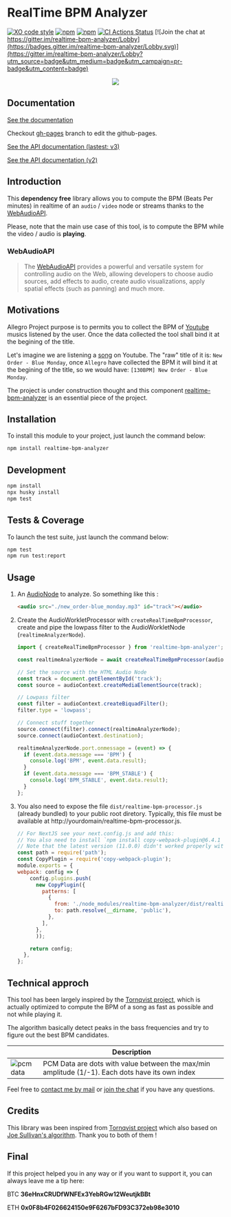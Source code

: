 # RealTime BPM Analyzer

[![XO code style](https://img.shields.io/badge/code_style-XO-5ed9c7.svg)](https://github.com/xojs/xo)
[![npm](https://img.shields.io/npm/dm/realtime-bpm-analyzer.svg)](https://www.npmjs.com/package/realtime-bpm-analyzer)
[![npm](https://img.shields.io/npm/l/realtime-bpm-analyzer.svg)](https://github.com/dlepaux/realtime-bpm-analyzer/blob/master/licence.md)
[![CI Actions Status](https://github.com/dlepaux/realtime-bpm-analyzer/workflows/CI/badge.svg)](https://github.com/dlepaux/realtime-bpm-analyzer/actions)
[![Join the chat at https://gitter.im/realtime-bpm-analyzer/Lobby](https://badges.gitter.im/realtime-bpm-analyzer/Lobby.svg)](https://gitter.im/realtime-bpm-analyzer/Lobby?utm_source=badge&utm_medium=badge&utm_campaign=pr-badge&utm_content=badge)

<div>
  <p align="center">
    <img src="https://dlepaux.github.io/realtime-bpm-analyzer/img/allegro-project.png" style="max-width: 100%; height: auto;">
  </p>
</div>

## Documentation

[See the documentation](https://dlepaux.github.io/realtime-bpm-analyzer)

Checkout [gh-pages](https://github.com/dlepaux/realtime-bpm-analyzer/tree/gh-pages) branch to edit the github-pages.

[See the API documentation (lastest: v3)](https://dlepaux.github.io/realtime-bpm-analyzer/api/v3)

[See the API documentation (v2)](https://dlepaux.github.io/realtime-bpm-analyzer/api/v2)

## Introduction

This **dependency free** library allows you to compute the BPM (Beats Per minutes) in realtime of an `audio` / `video` node or streams thanks to the [WebAudioAPI](https://developer.mozilla.org/en-US/docs/Web/API/Web_Audio_API).

Please, note that the main use case of this tool, is to compute the BPM while the video / audio is **playing**.


### WebAudioAPI

> The [WebAudioAPI](https://developer.mozilla.org/en-US/docs/Web/API/Web_Audio_API) provides a powerful and versatile system for controlling audio on the Web, allowing developers to choose audio sources, add effects to audio, create audio visualizations, apply spatial effects (such as panning) and much more.


## Motivations

Allegro Project purpose is to permits you to collect the BPM of [Youtube](https://youtube.com) musics listened by the user. Once the data collected the tool shall bind it at the begining of the title.

Let's imagine we are listening a [song](https://www.youtube.com/watch?v=FYH8DsU2WCk) on Youtube. The "raw" title of it is: `New Order - Blue Monday`, once `Allegro` have collected the BPM it will bind it at the begining of the title, so we would have: `[130BPM] New Order - Blue Monday`.

The project is under construction thought and this component [realtime-bpm-analyzer](https://github.com/dlepaux/realtime-bpm-analyzer) is an essential piece of the project.


## Installation

To install this module to your project, just launch the command below:

```bash
npm install realtime-bpm-analyzer
```


## Development

```bash
npm install
npx husky install
npm test
```

## Tests & Coverage

To launch the test suite, just launch the command below:

```bash
npm test
npm run test:report
```


## Usage

1. An [AudioNode](https://developer.mozilla.org/en-US/docs/Web/API/AudioNode) to analyze. So something like this :
    ```html
    <audio src="./new_order-blue_monday.mp3" id="track"></audio>
    ```

2. Create the AudioWorkletProcessor with `createRealTimeBpmProcessor`, create and pipe the lowpass filter to the AudioWorkletNode (`realtimeAnalyzerNode`).
    ```javascript
    import { createRealTimeBpmProcessor } from 'realtime-bpm-analyzer';

    const realtimeAnalyzerNode = await createRealTimeBpmProcessor(audioContext);

    // Set the source with the HTML Audio Node
    const track = document.getElementById('track');
    const source = audioContext.createMediaElementSource(track);

    // Lowpass filter
    const filter = audioContext.createBiquadFilter();
    filter.type = 'lowpass';

    // Connect stuff together
    source.connect(filter).connect(realtimeAnalyzerNode);
    source.connect(audioContext.destination);

    realtimeAnalyzerNode.port.onmessage = (event) => {
      if (event.data.message === 'BPM') {
        console.log('BPM', event.data.result);
      }
      if (event.data.message === 'BPM_STABLE') {
        console.log('BPM_STABLE', event.data.result);
      }
    };
    ```

3. You also need to expose the file `dist/realtime-bpm-processor.js` (already bundled) to your public root diretory. Typically, this file must be available at http://yourdomain/realtime-bpm-processor.js.

    ```javascript
    // For NextJS see your next.config.js and add this:
    // You also need to install `npm install copy-webpack-plugin@6.4.1 -D`
    // Note that the latest version (11.0.0) didn't worked properly with NextJS 12
    const path = require('path');
    const CopyPlugin = require('copy-webpack-plugin');
    module.exports = {
    webpack: config => {
        config.plugins.push(
          new CopyPlugin({
            patterns: [
              {
                from: './node_modules/realtime-bpm-analyzer/dist/realtime-bpm-processor.js',
                to: path.resolve(__dirname, 'public'),
              },
            ],
          },
          ));

        return config;
      },
    };
    ```
## Technical approch

This tool has been largely inspired by the [Tornqvist project](https://github.com/tornqvist/bpm-detective), which is actually optimized to compute the BPM of a song as fast as possible and not while playing it.

The algorithm basically detect peaks in the bass frequencies and try to figure out the best BPM candidates.

|                                       | Description                                                                                     |
| ------------------------------------- | ----------------------------------------------------------------------------------------------- |
| ![pcm data](https://dlepaux.github.io/realtime-bpm-analyzer/img/pcm.png "PCM Data") | PCM Data are dots with value between the max/min amplitude (1/-1). Each dots have its own index |

Feel free to [contact me by mail](mailto:d.lepaux@gmail.com) or [join the chat](https://gitter.im/realtime-bpm-analyzer/Lobby) if you have any questions.

## Credits

This library was been inspired from [Tornqvist project](https://github.com/tornqvist/bpm-detective) which also based on [Joe Sullivan's algorithm](http://joesul.li/van/beat-detection-using-web-audio/). Thank you to both of them !


## Final

If this project helped you in any way or if you want to support it, you can always leave me a tip here:

BTC **36eHnxCRUDfWNFEx3YebRGw12WeutjkBBt**

ETH **0x0F8b4F026624150e9F6267bFD93C372eb98e3010**
